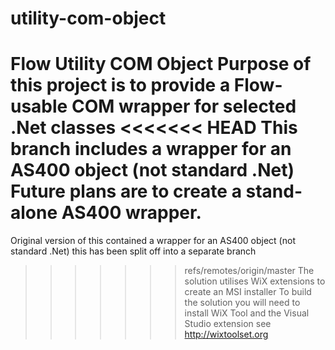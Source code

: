 # utility-com-object
Flow Utility COM Object
Purpose of this project is to provide a Flow-usable COM wrapper for selected .Net classes
<<<<<<< HEAD
This branch includes a wrapper for an AS400 object (not standard .Net)
Future plans are to create a stand-alone AS400 wrapper.
=======
Original version of this contained a wrapper for an AS400 object (not standard .Net) this has been split off into a separate branch
>>>>>>> refs/remotes/origin/master
The solution utilises WiX extensions to create an MSI installer
To build the solution you will need to install WiX Tool and the Visual Studio extension
see http://wixtoolset.org
